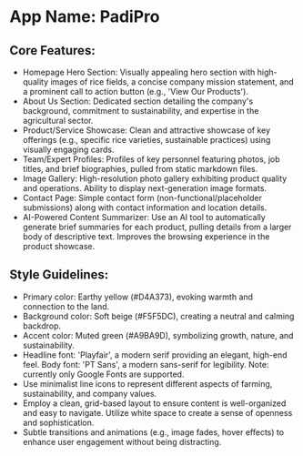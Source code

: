 # **App Name**: PadiPro

## Core Features:

- Homepage Hero Section: Visually appealing hero section with high-quality images of rice fields, a concise company mission statement, and a prominent call to action button (e.g., 'View Our Products').
- About Us Section: Dedicated section detailing the company's background, commitment to sustainability, and expertise in the agricultural sector.
- Product/Service Showcase: Clean and attractive showcase of key offerings (e.g., specific rice varieties, sustainable practices) using visually engaging cards.
- Team/Expert Profiles: Profiles of key personnel featuring photos, job titles, and brief biographies, pulled from static markdown files.
- Image Gallery: High-resolution photo gallery exhibiting product quality and operations. Ability to display next-generation image formats.
- Contact Page: Simple contact form (non-functional/placeholder submissions) along with contact information and location details.
- AI-Powered Content Summarizer: Use an AI tool to automatically generate brief summaries for each product, pulling details from a larger body of descriptive text. Improves the browsing experience in the product showcase.

## Style Guidelines:

- Primary color: Earthy yellow (#D4A373), evoking warmth and connection to the land.
- Background color: Soft beige (#F5F5DC), creating a neutral and calming backdrop.
- Accent color: Muted green (#A9BA9D), symbolizing growth, nature, and sustainability.
- Headline font: 'Playfair', a modern serif providing an elegant, high-end feel. Body font: 'PT Sans', a modern sans-serif for legibility. Note: currently only Google Fonts are supported.
- Use minimalist line icons to represent different aspects of farming, sustainability, and company values.
- Employ a clean, grid-based layout to ensure content is well-organized and easy to navigate. Utilize white space to create a sense of openness and sophistication.
- Subtle transitions and animations (e.g., image fades, hover effects) to enhance user engagement without being distracting.